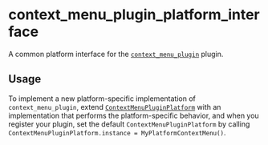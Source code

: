 # context_menu_plugin_platform_interface

A common platform interface for the [`context_menu_plugin`][1] plugin.

## Usage

To implement a new platform-specific implementation of `context_menu_plugin`, extend
[`ContextMenuPluginPlatform`][2] with an implementation that performs the
platform-specific behavior, and when you register your plugin, set the default
`ContextMenuPluginPlatform` by calling
`ContextMenuPluginPlatform.instance = MyPlatformContextMenu()`.

[1]: ../context_menu_plugin
[2]: lib/src/platform_interface/context_menu_plugin_platform.dart
